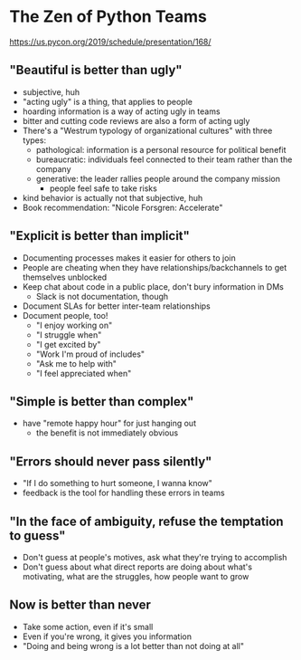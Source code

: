 # The Zen of Python Teams

https://us.pycon.org/2019/schedule/presentation/168/

## "Beautiful is better than ugly"

- subjective, huh
- "acting ugly" is a thing, that applies to people
- hoarding information is a way of acting ugly in teams
- bitter and cutting code reviews are also a form of acting ugly
- There's a "Westrum typology of organizational cultures" with three types:
  - pathological: information is a personal resource for political benefit
  - bureaucratic: individuals feel connected to their team rather than the company
  - generative: the leader rallies people around the company mission
    - people feel safe to take risks
- kind behavior is actually not that subjective, huh
- Book recommendation: "Nicole Forsgren: Accelerate"

## "Explicit is better than implicit"

- Documenting processes makes it easier for others to join
- People are cheating when they have relationships/backchannels to get themselves unblocked
- Keep chat about code in a public place, don't bury information in DMs
  - Slack is not documentation, though
- Document SLAs for better inter-team relationships
- Document people, too!
  - "I enjoy working on"
  - "I struggle when"
  - "I get excited by"
  - "Work I'm proud of includes"
  - "Ask me to help with"
  - "I feel appreciated when"

## "Simple is better than complex"

- have "remote happy hour" for just hanging out
  - the benefit is not immediately obvious

## "Errors should never pass silently"

- "If I do something to hurt someone, I wanna know"
- feedback is the tool for handling these errors in teams

## "In the face of ambiguity, refuse the temptation to guess"

- Don't guess at people's motives, ask what they're trying to accomplish
- Don't guess about what direct reports are doing about
  what's motivating, what are the struggles, how people want to grow

## Now is better than never

- Take some action, even if it's small
- Even if you're wrong, it gives you information
- "Doing and being wrong is a lot better than not doing at all"

